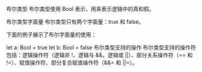 布尔类型
布尔类型使用 Bool 表示，用来表示逻辑中的真和假。

布尔类型字面量
布尔类型只有两个字面量：true 和 false。

下面的例子展示了布尔字面量的使用：

let a: Bool = true
let b: Bool = false
布尔类型支持的操作
布尔类型支持的操作符包括：逻辑操作符（逻辑非 !，逻辑与 &&，逻辑或 ||）、部分关系操作符（== 和 !=）、赋值操作符、部分复合赋值操作符（&&= 和 ||=）。